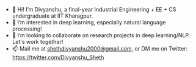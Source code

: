 - 👋 Hi! I’m Divyanshu, a final-year Industrial Engineering + EE + CS undergraduate at IIT Kharagpur.
- 👀 I’m interested in deep learning, especially natural language processing!
- 💞️ I’m looking to collaborate on research projects in deep learning/NLP. Let's work together!
- 📫 Mail me at shethdivyanshu2000@gmail.com, or DM me on Twitter: https://twitter.com/Divyanshu_Sheth

<!---
DivyanshuSheth/DivyanshuSheth is a ✨ special ✨ repository because its `README.md` (this file) appears on your GitHub profile.
You can click the Preview link to take a look at your changes.
--->
